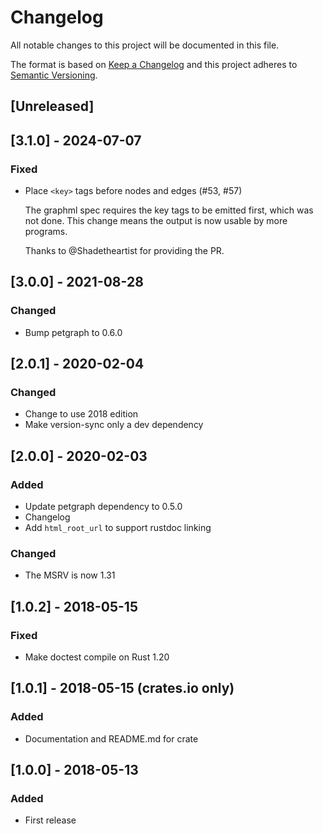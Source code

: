 # Changelog

All notable changes to this project will be documented in this file.

The format is based on [Keep a Changelog](http://keepachangelog.com/en/1.0.0/)
and this project adheres to [Semantic Versioning](http://semver.org/spec/v2.0.0.html).

## [Unreleased]

## [3.1.0] - 2024-07-07

### Fixed

* Place `<key>` tags before nodes and edges (#53, #57)

    The graphml spec requires the key tags to be emitted first, which was not done.
    This change means the output is now usable by more programs.

    Thanks to @Shadetheartist for providing the PR.

## [3.0.0] - 2021-08-28

### Changed

* Bump petgraph to 0.6.0

## [2.0.1] - 2020-02-04

### Changed

* Change to use 2018 edition
* Make version-sync only a dev dependency

## [2.0.0] - 2020-02-03

### Added

* Update petgraph dependency to 0.5.0
* Changelog
* Add `html_root_url` to support rustdoc linking

### Changed

* The MSRV is now 1.31

## [1.0.2] - 2018-05-15

### Fixed

* Make doctest compile on Rust 1.20

## [1.0.1] - 2018-05-15 (crates.io only)

### Added

* Documentation and README.md for crate

## [1.0.0] - 2018-05-13

### Added

* First release
